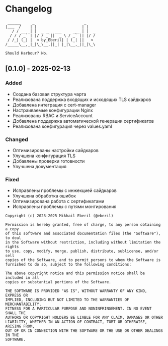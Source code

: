 # Changelog
```ascii
 ______     _                      _    
|___  /    | |                    | |   
   / / __ _| |  _ _   ___     ___ | |  _
  / / / _` | |/ / _`||  _ \ / _` || |/ /
 / /_| (_| |  < by_Eberil| | (_| ||   < 
/_____\__,_|_|\_\__,||_| |_|\__,_||_|\_\

Should Harbour?	No.
```
## [0.1.0] -  2025-02-13

### Added
- Создана базовая структура чарта
- Реализована поддержка входящих и исходящих TLS сайдкаров
- Добавлена интеграция с cert-manager
- Настраиваемые конфигурации Nginx
- Реализованы RBAC и ServiceAccount
- Добавлена поддержка автоматической генерации сертификатов
- Реализована конфигурация через values.yaml

### Changed
- Оптимизированы настройки сайдкаров
- Улучшена конфигурация TLS
- Добавлены проверки готовности
- Улучшена документация

### Fixed
- Исправлены проблемы с инжекцией сайдкаров
- Улучшена обработка ошибок
- Оптимизирована работа с сертификатами
- Исправлены проблемы с путями монтирования

```plain text
Copyright (c) 2023-2025 Mikhail Eberil (@eberil)

Permission is hereby granted, free of charge, to any person obtaining a copy
of this software and associated documentation files (the "Software"), to deal
in the Software without restriction, including without limitation the rights
to use, copy, modify, merge, publish, distribute, sublicense, and/or sell
copies of the Software, and to permit persons to whom the Software is
furnished to do so, subject to the following conditions:

The above copyright notice and this permission notice shall be included in all
copies or substantial portions of the Software.

THE SOFTWARE IS PROVIDED "AS IS", WITHOUT WARRANTY OF ANY KIND, EXPRESS OR
IMPLIED, INCLUDING BUT NOT LIMITED TO THE WARRANTIES OF MERCHANTABILITY,
FITNESS FOR A PARTICULAR PURPOSE AND NONINFRINGEMENT. IN NO EVENT SHALL THE
AUTHORS OR COPYRIGHT HOLDERS BE LIABLE FOR ANY CLAIM, DAMAGES OR OTHER
LIABILITY, WHETHER IN AN ACTION OF CONTRACT, TORT OR OTHERWISE, ARISING FROM,
OUT OF OR IN CONNECTION WITH THE SOFTWARE OR THE USE OR OTHER DEALINGS IN THE
SOFTWARE.
```